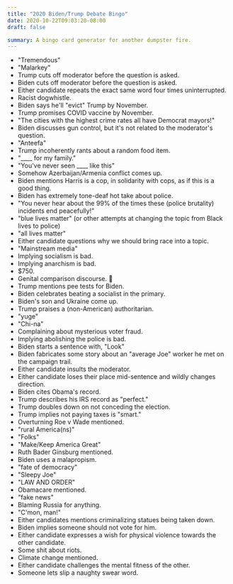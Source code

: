 ```yaml
---
title: "2020 Biden/Trump Debate Bingo"
date: 2020-10-22T09:03:20-08:00
draft: false

summary: A bingo card generator for another dumpster fire.
---
```


* "Tremendous"
* "Malarkey"
* Trump cuts off moderator before the question is asked.
* Biden cuts off moderator before the question is asked.
* Either candidate repeats the exact same word four times uninterrupted.
* Racist dogwhistle.
* Biden says he'll "evict" Trump by November.
* Trump promises COVID vaccine by November.
* "The cities with the highest crime rates all have Democrat mayors!"
* Biden discusses gun control, but it\'s not related to the moderator's question.
* "Anteefa"
* Trump incoherently rants about a random food item.
* "____ for my family."
* "You've never seen ____ like this"
* Somehow Azerbaijan/Armenia conflict comes up.
* Biden mentions Harris is a cop, in solidarity with cops, as if this is a good thing.
* Biden has extremely tone-deaf hot take about police.
* "You never hear about the 99% of the times these (police brutality) incidents end peacefully!"
* "blue lives matter" (or other attempts at changing the topic from Black lives to police)
* "all lives matter"
* Either candidate questions why we should bring race into a topic.
* "Mainstream media"
* Implying socialism is bad.
* Implying anarchism is bad.
* $750.
* Genital comparison discourse. 🍆
* Trump mentions pee tests for Biden.
* Biden celebrates beating a socialist in the primary.
* Biden's son and Ukraine come up.
* Trump praises a (non-American) authoritarian.
* "yuge"
* "Chi-na"
* Complaining about mysterious voter fraud.
* Implying abolishing the police is bad.
* Biden starts a sentence with, "Look"
* Biden fabricates some story about an "average Joe" worker he met on the campaign trail.
* Either candidate insults the moderator.
* Either candidate loses their place mid-sentence and wildly changes direction.
* Biden cites Obama's record.
* Trump describes his IRS record as "perfect."
* Trump doubles down on not conceding the election.
* Trump implies not paying taxes is "smart."
* Overturning Roe v Wade mentioned.
* "rural America(ns)"
* "Folks"
* "Make/Keep America Great"
* Ruth Bader Ginsburg mentioned.
* Biden uses a malapropism.
* "fate of democracy"
* "Sleepy Joe"
* "LAW AND ORDER"
* Obamacare mentioned.
* "fake news"
* Blaming Russia for anything.
* "C'mon, man!"
* Either candidates mentions criminalizing statues being taken down.
* Biden implies someone should not vote for him.
* Either candidate expresses a wish for physical violence towards the other candidate.
* Some shit about riots.
* Climate change mentioned.
* Either candidate challenges the mental fitness of the other.
* Someone lets slip a naughty swear word.